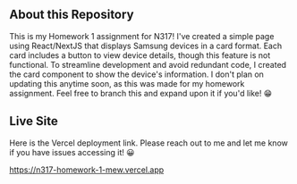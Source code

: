 ## About this Repository
This is my Homework 1 assignment for N317! I've created a simple page using React/NextJS that displays Samsung devices in a card format. Each card includes a button to view device details, though this feature is not functional. To streamline development and avoid redundant code, I created the card component to show the device's information. I don't plan on updating this anytime soon, as this was made for my homework assignment. Feel free to branch this and expand upon it if you'd like! 😁

## Live Site
Here is the Vercel deployment link. Please reach out to me and let me know if you have issues accessing it! 😀

https://n317-homework-1-mew.vercel.app
